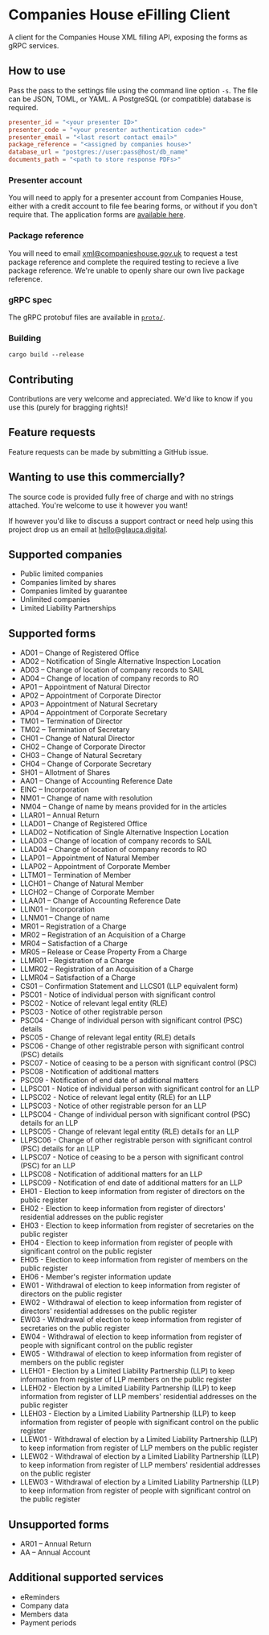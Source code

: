 # Companies House eFilling Client

A client for the Companies House XML filling API, exposing the forms as gRPC services.

## How to use

Pass the pass to the settings file using the command line option `-s`. 
The file can be JSON, TOML, or YAML. A PostgreSQL (or compatible) database is required.

```toml
presenter_id = "<your presenter ID>"
presenter_code = "<your presenter authentication code>"
presenter_email = "<last resort contact email>"
package_reference = "<assigned by companies house>"
database_url = "postgres://user:pass@host/db_name"
documents_path = "<path to store response PDFs>"
```

### Presenter account 

You will need to apply for a presenter account from Companies House, either with a credit account
to file fee bearing forms, or without if you don't require that. The application forms are
[available here](https://www.gov.uk/government/publications/apply-for-a-companies-house-online-filing-presenter-account).

### Package reference

You will need to email [xml@companieshouse.gov.uk](mailto:xml@companieshouse.gov.uk) to request a test
package reference and complete the required testing to recieve a live package reference.
We're unable to openly share our own live package reference.

### gRPC spec

The gRPC protobuf files are available in [`proto/`](proto/).

### Building

```shell
cargo build --release
```

## Contributing

Contributions are very welcome and appreciated. We'd like to know if you use this
(purely for bragging rights)!

## Feature requests

Feature requests can be made by submitting a GitHub issue.

## Wanting to use this commercially?

The source code is provided fully free of charge and with no strings attached.
You're welcome to use it however you want!

If however you'd like to discuss a support contract or need help using this project
drop us an email at [hello@glauca.digital](mailto:hello@glauca.digital).

## Supported companies

* Public limited companies
* Companies limited by shares
* Companies limited by guarantee
* Unlimited companies
* Limited Liability Partnerships

## Supported forms

* AD01 – Change of Registered Office
* AD02 – Notification of Single Alternative Inspection Location
* AD03 – Change of location of company records to SAIL
* AD04 – Change of location of company records to RO
* AP01 – Appointment of Natural Director
* AP02 – Appointment of Corporate Director
* AP03 – Appointment of Natural Secretary
* AP04 – Appointment of Corporate Secretary
* TM01 – Termination of Director
* TM02 – Termination of Secretary
* CH01 – Change of Natural Director
* CH02 – Change of Corporate Director
* CH03 – Change of Natural Secretary
* CH04 – Change of Corporate Secretary
* SH01 – Allotment of Shares
* AA01 – Change of Accounting Reference Date
* EINC – Incorporation
* NM01 – Change of name with resolution
* NM04 – Change of name by means provided for in the articles
* LLAR01 – Annual Return
* LLAD01 – Change of Registered Office
* LLAD02 – Notification of Single Alternative Inspection Location
* LLAD03 – Change of location of company records to SAIL
* LLAD04 – Change of location of company records to RO
* LLAP01 – Appointment of Natural Member
* LLAP02 – Appointment of Corporate Member
* LLTM01 – Termination of Member
* LLCH01 – Change of Natural Member
* LLCH02 – Change of Corporate Member
* LLAA01 – Change of Accounting Reference Date
* LLIN01 – Incorporation
* LLNM01 – Change of name
* MR01 – Registration of a Charge
* MR02 – Registration of an Acquisition of a Charge
* MR04 – Satisfaction of a Charge
* MR05 – Release or Cease Property From a Charge
* LLMR01 – Registration of a Charge
* LLMR02 – Registration of an Acquisition of a Charge
* LLMR04 – Satisfaction of a Charge
* CS01 – Confirmation Statement and LLCS01 (LLP equivalent form)
* PSC01 - Notice of individual person with significant control
* PSC02 - Notice of relevant legal entity (RLE)
* PSC03 - Notice of other registrable person
* PSC04 - Change of individual person with significant control (PSC) details
* PSC05 - Change of relevant legal entity (RLE) details
* PSC06 - Change of other registrable person with significant control (PSC) details
* PSC07 - Notice of ceasing to be a person with significant control (PSC)
* PSC08 - Notification of additional matters
* PSC09 - Notification of end date of additional matters
* LLPSC01 - Notice of individual person with significant control for an LLP
* LLPSC02 - Notice of relevant legal entity (RLE) for an LLP
* LLPSC03 - Notice of other registrable person for an LLP
* LLPSC04 - Change of individual person with significant control (PSC) details for an LLP
* LLPSC05 - Change of relevant legal entity (RLE) details for an LLP
* LLPSC06 - Change of other registrable person with significant control (PSC) details for an LLP
* LLPSC07 - Notice of ceasing to be a person with significant control (PSC) for an LLP
* LLPSC08 - Notification of additional matters for an LLP
* LLPSC09 - Notification of end date of additional matters for an LLP
* EH01 - Election to keep information from register of directors on the public register 
* EH02 - Election to keep information from register of directors&#39; residential addresses on the public register
* EH03 - Election to keep information from register of secretaries on the public register
* EH04 - Election to keep information from register of people with significant control on the public register
* EH05 - Election to keep information from register of members on the public register   
* EH06 - Member's register information update
* EW01 - Withdrawal of election to keep information from register of directors on the public register
* EW02 - Withdrawal of election to keep information from register of directors&#39; residential addresses on the public register
* EW03 - Withdrawal of election to keep information from register of secretaries on the public register
* EW04 - Withdrawal of election to keep information from register of people with significant control on the public register
* EW05 - Withdrawal of election to keep information from register of members on the public register
* LLEH01 - Election by a Limited Liability Partnership (LLP) to keep information from register of LLP members on the public register                    
* LLEH02 - Election by a Limited Liability Partnership (LLP) to keep information from register of LLP members&#39; residential addresses on the public register   
* LLEH03 - Election by a Limited Liability Partnership (LLP) to keep information from register of people with significant control on the public register
* LLEW01 - Withdrawal of election by a Limited Liability Partnership (LLP) to keep information from register of LLP members on the public register        
* LLEW02 - Withdrawal of election by a Limited Liability Partnership (LLP) to keep information from register of LLP members&#39; residential addresses on the public register   
* LLEW03 - Withdrawal of election by a Limited Liability Partnership (LLP) to keep information from register of people with significant control on the public register

## Unsupported forms

* AR01 – Annual Return   
* AA – Annual Account 

## Additional supported services

* eReminders
* Company data
* Members data
* Payment periods